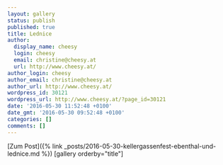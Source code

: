 ```yaml
---
layout: gallery
status: publish
published: true
title: Lednice
author:
  display_name: cheesy
  login: cheesy
  email: christine@cheesy.at
  url: http://www.cheesy.at/
author_login: cheesy
author_email: christine@cheesy.at
author_url: http://www.cheesy.at/
wordpress_id: 30121
wordpress_url: http://www.cheesy.at/?page_id=30121
date: '2016-05-30 11:52:48 +0100'
date_gmt: '2016-05-30 09:52:48 +0100'
categories: []
comments: []
---
```


[Zum Post]({% link _posts/2016-05-30-kellergassenfest-ebenthal-und-lednice.md %})
[gallery orderby="title"]
